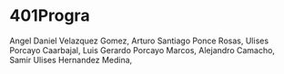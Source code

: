 # 401Progra
Angel Daniel Velazquez Gomez,
Arturo Santiago Ponce Rosas,
Ulises Porcayo Caarbajal,
Luis Gerardo Porcayo Marcos,
Alejandro Camacho,
Samir Ulises Hernandez Medina,
